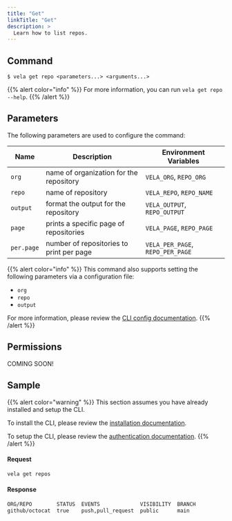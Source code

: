 ```yaml
---
title: "Get"
linkTitle: "Get"
description: >
  Learn how to list repos.
---
```


## Command

```
$ vela get repo <parameters...> <arguments...>
```

{{% alert color="info" %}}
For more information, you can run `vela get repo --help`.
{{% /alert %}}

## Parameters

The following parameters are used to configure the command:

| Name       | Description                               | Environment Variables            |
| ---------- | ----------------------------------------- | -------------------------------- |
| `org`      | name of organization for the repository   | `VELA_ORG`, `REPO_ORG`           |
| `repo`     | name of repository                        | `VELA_REPO`, `REPO_NAME`         |
| `output`   | format the output for the repository      | `VELA_OUTPUT`, `REPO_OUTPUT`     |
| `page`     | prints a specific page of repositories    | `VELA_PAGE`, `REPO_PAGE`         |
| `per.page` | number of repositories to print per page  | `VELA_PER_PAGE`, `REPO_PER_PAGE` |

{{% alert color="info" %}}
This command also supports setting the following parameters via a configuration file:

- `org`
- `repo`
- `output`

For more information, please review the [CLI config documentation](/docs/reference/cli/config/).
{{% /alert %}}

## Permissions

COMING SOON!

## Sample

{{% alert color="warning" %}}
This section assumes you have already installed and setup the CLI.

To install the CLI, please review the [installation documentation](/docs/reference/cli/install/).

To setup the CLI, please review the [authentication documentation](/docs/reference/cli/authentication/).
{{% /alert %}}

#### Request

```sh
vela get repos
```

#### Response

```sh
ORG/REPO        STATUS  EVENTS             VISIBILITY  BRANCH
github/octocat  true    push,pull_request  public      main
```
